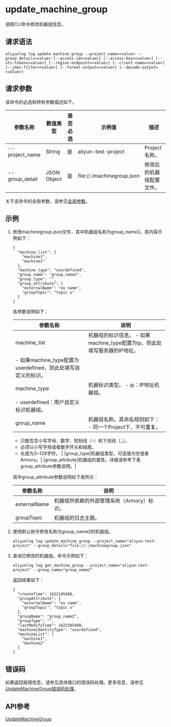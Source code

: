 # update\_machine\_group

调用CLI命令修改机器组信息。

## 请求语法

```
aliyunlog log update_machine_group --project_name=<value> --group_detail=<value> [--access-id=<value>] [--access-key=<value>] [--sts-token=<value>] [--region-endpoint=<value>] [--client-name=<value>] [--jmes-filter=<value>] [--format-output=<value>] [--decode-output=<value>]
```

## 请求参数

该命令的必选和特有参数描述如下。

|参数名称|数值类型|是否必选|示例值|描述|
|----|----|----|---|--|
|--project\_name|String|是|aliyun-test-project|Project名称。|
|--group\_detail|JSON Object|是|file://./machinegroup.json|修改后的机器组配置文件。|

关于该命令的全局参数，请参见[全局参数](/cn.zh-CN/开发指南/CLI参考/全局参数.md)。

## 示例

1.  修改machinegroup.json文件，其中机器组名称为group\_name2。其内容示例如下：

    ```
    {
      "machine_list": [
        "machine1",
        "machine2"
      ],
      "machine_type": "userdefined",
      "group_name": "group_name2",
      "group_type": "",
      "group_attribute": {
        "externalName": "ex name",
        "groupTopic": "topic x"
      }
    }
    ```

    各参数说明如下：

    |参数名称|说明|
    |----|--|
    |machine\_list|机器组的标识信息。    -   如果machine\_type配置为ip，则此处填写服务器的IP地址。
    -   如果machine\_type配置为userdefined，则此处填写自定义的标识。 |
    |machine\_type|机器标识类型。    -   ip：IP地址机器组。
    -   userdefined：用户自定义标识机器组。 |
    |group\_name|机器组名称。其命名规则如下：    -   同一个Project下，不可重复。
    -   只能包含小写字母、数字、短划线（-）和下划线（\_）。
    -   必须以小写字母或者数字开头和结尾。
    -   长度为3~128字符。 |
    |group\_type|机器组类型，可选值为空或者Armory。|
    |group\_attribute|机器组的属性。详细请参考下表group\_attribute参数说明。|

    其中group\_attribute参数说明如下表所示：

    |参数名称|说明|
    |----|--|
    |externalName|机器组所依赖的外部管理系统（Armory）标识。|
    |groupTopic|机器组的日志主题。|

2.  使用默认账号修改名称为group\_name2的机器组。

    ```
    aliyunlog log update_machine_group --project_name="aliyun-test-project" --group_detail="file://./machinegroup.json"
    ```

3.  查询已修改的机器组。命令示例如下：

    ```
    aliyunlog log get_machine_group --project_name="aliyun-test-project" --group_name="group_name2"
    ```

    返回结果如下：

    ```
    {
      "createTime": 1622105480,
      "groupAttribute": {
        "externalName": "ex name",
        "groupTopic": "topic x"
      },
      "groupName": "group_name2",
      "groupType": "",
      "lastModifyTime": 1622105480,
      "machineIdentifyType": "userdefined",
      "machineList": [
        "machine1",
        "machine2"
      ]
    }
    ```


## 错误码

如果返回报错信息，请参见具体接口的错误码处理。更多信息，请参见[UpdateMachineGroup错误码处理](/cn.zh-CN/开发指南/API参考/Logtail机器组相关接口/UpdateMachineGroup.md)。

## API参考

[UpdateMachineGroup](/cn.zh-CN/开发指南/API参考/Logtail机器组相关接口/UpdateMachineGroup.md)


